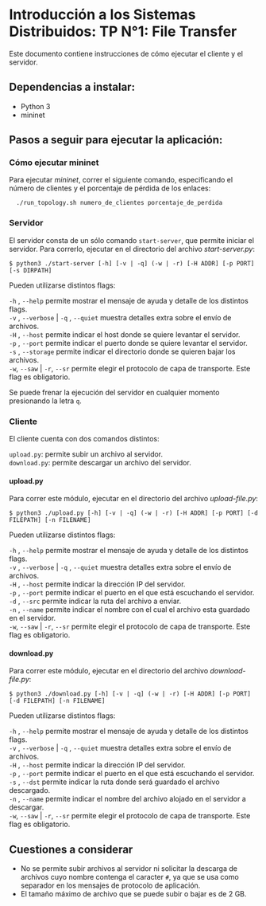 # Introducción a los Sistemas Distribuidos:  TP N°1: File Transfer

Este documento contiene instrucciones de cómo ejecutar el cliente y el servidor.

## Dependencias a instalar:
* Python 3
* mininet

## Pasos a seguir para ejecutar la aplicación:

### Cómo ejecutar mininet
Para ejecutar _mininet_, correr el siguiente comando, especificando el número de clientes y el porcentaje de pérdida de los enlaces:

      ./run_topology.sh numero_de_clientes porcentaje_de_perdida

### Servidor

El servidor consta de un sólo comando `start-server`, que permite iniciar el servidor. Para correrlo, ejecutar en el directorio del archivo _start-server.py_:

    $ python3 ./start-server [-h] [-v | -q] (-w | -r) [-H ADDR] [-p PORT] [-s DIRPATH]

Pueden utilizarse distintos flags:

`-h` , `--help` permite mostrar el mensaje de ayuda y detalle de los distintos flags.  
`-v` , `--verbose` | `-q` , `--quiet` muestra detalles extra sobre el envío de archivos.  
   `-H` , `--host` permite indicar el host donde se quiere levantar el servidor.  
    `-p` , `--port` permite indicar el puerto donde se quiere levantar el servidor.  
    `-s` , `--storage` permite indicar el directorio donde se quieren bajar los archivos.  
    `-w`, `--saw` | `-r`, `--sr` permite elegir el protocolo de capa de transporte. Este flag es obligatorio.

Se puede frenar la ejecución del servidor en cualquier momento presionando la letra `q`.

### Cliente

El cliente cuenta con dos comandos distintos:  

   `upload.py`: permite subir un archivo al servidor.     
    `download.py`: permite descargar un archivo del servidor.     
  
  
  
#### upload.py

Para correr este módulo, ejecutar en el directorio del archivo _upload-file.py_:

    $ python3 ./upload.py [-h] [-v | -q] (-w | -r) [-H ADDR] [-p PORT] [-d FILEPATH] [-n FILENAME]

Pueden utilizarse distintos flags:

   `-h` , `--help` permite mostrar el mensaje de ayuda y detalle de los distintos flags.  
    `-v` , `--verbose` | `-q` , `--quiet` muestra detalles extra sobre el envío de archivos.  
    `-H` , `--host` permite indicar la dirección IP del servidor.  
    `-p` , `--port` permite indicar el puerto en el que está escuchando el servidor.  
    `-d` , `--src` permite indicar la ruta del archivo a enviar.  
    `-n` , `--name` permite indicar el nombre con el cual el archivo esta guardado en el servidor.  
    `-w`, `--saw` | `-r`, `--sr` permite elegir el protocolo de capa de transporte. Este flag es obligatorio.

#### download.py

Para correr este módulo, ejecutar en el directorio del archivo _download-file.py_:

    $ python3 ./download.py [-h] [-v | -q] (-w | -r) [-H ADDR] [-p PORT] [-d FILEPATH] [-n FILENAME]

Pueden utilizarse distintos flags:

   `-h` , `--help` permite mostrar el mensaje de ayuda y detalle de los distintos flags.  
    `-v` , `--verbose` | `-q` , `--quiet` muestra detalles extra sobre el envío de archivos.  
    `-H` , `--host` permite indicar la dirección IP del servidor.  
    `-p` , `--port` permite indicar el puerto en el que está escuchando el servidor.  
    `-s` , `--dst` permite indicar la ruta donde será guardado el archivo descargado.  
    `-n` , `--name` permite indicar el nombre del archivo alojado en el servidor a descargar.  
    `-w`, `--saw` | `-r`, `--sr` permite elegir el protocolo de capa de transporte. Este flag es obligatorio.

## Cuestiones a considerar

* No se permite subir archivos al servidor ni solicitar la descarga de archivos cuyo nombre contenga el caracter `#`, ya que se usa como separador en los mensajes de protocolo de aplicación.
* El tamaño máximo de archivo que se puede subir o bajar es de 2 GB.
